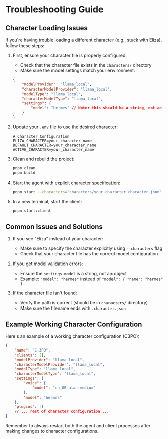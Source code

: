 # Troubleshooting Guide

## Character Loading Issues

If you're having trouble loading a different character (e.g., stuck with Eliza), follow these steps:

1. First, ensure your character file is properly configured:

    - Check that the character file exists in the `characters/` directory
    - Make sure the model settings match your environment:

    ```json
    {
        "modelProvider": "llama_local",
        "characterModelProvider": "llama_local",
        "modelType": "llama_local",
        "characterModelType": "llama_local",
        "settings": {
            "model": "hermes" // Note: this should be a string, not an object
        }
    }
    ```

2. Update your `.env` file to use the desired character:

    ```env
    # Character Configuration
    ELIZA_CHARACTER=your_character_name
    DEFAULT_CHARACTER=your_character_name
    ACTIVE_CHARACTER=your_character_name
    ```

3. Clean and rebuild the project:

    ```bash
    pnpm clean
    pnpm build
    ```

4. Start the agent with explicit character specification:

    ```bash
    pnpm start --characters="characters/your_character.character.json"
    ```

5. In a new terminal, start the client:
    ```bash
    pnpm start:client
    ```

## Common Issues and Solutions

1. If you see "Eliza" instead of your character:

    - Make sure to specify the character explicitly using `--characters` flag
    - Check that your character file has the correct model configuration

2. If you get model validation errors:

    - Ensure the `settings.model` is a string, not an object
    - Example: `"model": "hermes"` instead of `"model": { "name": "hermes" }`

3. If the character file isn't found:
    - Verify the path is correct (should be in `characters/` directory)
    - Make sure the filename ends with `.character.json`

## Example Working Character Configuration

Here's an example of a working character configuration (C3PO):

```json
{
    "name": "C-3PO",
    "clients": [],
    "modelProvider": "llama_local",
    "characterModelProvider": "llama_local",
    "modelType": "llama_local",
    "characterModelType": "llama_local",
    "settings": {
        "voice": {
            "model": "en_GB-alan-medium"
        },
        "model": "hermes"
    },
    "plugins": []
    // ... rest of character configuration ...
}
```

Remember to always restart both the agent and client processes after making changes to character configurations.

